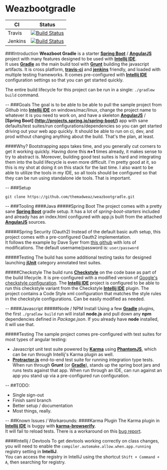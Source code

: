 # Weazbootgradle

CI | Status
 --- | ---
| Travis  |  [![Build Status](https://travis-ci.org/themadweaz/weazbootgradle.svg?branch=master)](https://travis-ci.org/themadweaz/weazbootgradle) |
| Jenkins | [![Build Status](http://jenkins.weaz.net/buildStatus/icon?job=weazboot)](http://jenkins.weaz.net/job/weazboot/) |

###Introduction
**Weazboot Gradle** is a starter **[Spring Boot](http://projects.spring.io/spring-boot/)** / **[AngularJS](https://angularjs.org/)** project with many features 
designed to be used with **[Intellij IDE](https://www.jetbrains.com/idea/)**.  
It uses **[Gradle](https://gradle.org/)** as the main build tool with **[Grunt](http://gruntjs.com/)** building the javascript artifacts.  It is cross platform, 
**[travis-ci](https://travis-ci.org/)** and **[jenkins](https://jenkins.io/)** friendly, and loaded with multiple testing frameworks.  It comes pre-configured with 
**[Intellij IDE](https://www.jetbrains.com/idea/)** configuration settings so that you can get started quickly.

The entire build lifecycle for this project can be run in a single: ``./gradlew build`` command.

--
###Goals
The goal is to be able to be able to pull the sample project from _Github_ into **[Intellij IDE](https://www.jetbrains.com/idea/)**
on windows/mac/linux, change the project name to whatever it is you need to work on, and have a skeleton **[AngularJS](https://angularjs.org/)** / **[Spring Boot]
(http://projects.spring.io/spring-boot/)** app with sane defaults/test suites/run configurations/dependencies so you can get started driving out your web app quickly.  It should
 be able to run on ci, dev, and prod without changing anything about the build.  That's the plan, at least.
 
####Why?
Bootstrapping apps takes time, and you generally cut corners to get it working quickly.  Having done this **n+1**
times already, it makes sense to try to abstract is.  Moreover, building good test suites is hard and integrating
them into the build lifecycle is even more difficult.  I'm pretty good at it, so this is my shot at doing it on this stack
for the last time.  I also want to be able to utilize the tools in my IDE, so all tools should be configured
so that they can be run using standalone ide tools.  That is important.

--
###Setup
```Shell
git clone https://github.com/themadweaz/weazbootgradle.git
```

--
###Tooling
####Java
#####Spring Boot
The project comes with a pretty sane **[Spring Boot](http://projects.spring.io/spring-boot/)** gradle setup.  It has a lot of _spring-boot-starters_ included
and already has an index.html configured with app.js built from the attached **[AngularJS](https://angularjs.org/)** sources.

#####Spring Security (Oauth2)
Instead of the default basic auth setup, this project comes with a pre-configured Oauth2 implementation.  
It follows the example by Dave Syer from [this github](https://github.com/spring-guides/tut-spring-boot-oauth2) with lots of modifications.
The default username/password is: `user/password`

#####Testing
The build has some additional testing tasks for designed launching **[jUnit](http://junit.org)** category annotated test suites.  

#####Checkstyle
The build runs **[Checkstyle](http://checkstyle.sourceforge.net/)** on the code base as part of the build lifecycle.  It is pre-configured with a modified version
of [Google's checkstyle configuration](https://github.com/checkstyle/checkstyle/blob/master/src/main/resources/google_checks.xml).  The **[Intellij IDE](https://www.jetbrains.com/idea/)** project is configured to be able to run this checkstyle variant
from the Checkstyle **[Intellij IDE](https://www.jetbrains.com/idea/)** plugin.  The project contains a Code Style xml configuration that matches the style rules
in the checkstyle configurations.  Can be easily modified as needed.

--
####Javascript
#####Node / NPM Install
Using a few **[Gradle](https://gradle.org/)** plugins, the first ```./gradlew build``` run will install **node.js** and pull down
any **npm** dependencies defined in _Package.json_.  If you already have **node** installed, it will use that.

#####Testing
The sample project comes pre-configured with test suites for most types of angular testing:
* Javascript unit test suite powered by **[Karma](https://karma-runner.github.io)** using **[PhantomJS](http://phantomjs.org/)**, which can be run through
 Intellij's Karma plugin as well.
* **[Protractor.js](http://www.protractortest.org)** end-to-end test suite for running integration type tests.  When run through **Grunt** (or **[Gradle](https://gradle.org/)**),
 stands up the spring boot jars and runs tests against that app.  When run through an IDE, can run against an app you stand up via a pre-configured run configuration.


--
##TODO:
* Single sign-out
* Finish saml branch
* Better setup / documentation
* Most things, really.

--
##Known Issues / Workarounds:
####Karma Plugin
The Karma plugin in **[Intellij IDE](https://www.jetbrains.com/idea/)** is buggy with **[karma-browserify](https://github.com/nikku/karma-browserify)**.  
It will fail to reload tests. There is a workaround on this [bug report](https://youtrack.jetbrains.com/issue/WEB-12496).

####Intellij / Devtools
To get devtools working correctly on class changes, you will need to enable the `compiler.automake.allow.when.app.running` registry setting in **IntelliJ**.  
You can access the registry in IntelliJ using the shortcut `Shift + Command + A`, then searching for registry.